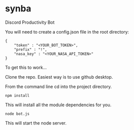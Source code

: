 # synba
Discord Productivity Bot

You will need to create a config.json file in the root directory:
```
{
    "token" : "<YOUR_BOT_TOKEN>",
    "prefix" : "!", 
    "nasa_key" : "<YOUR_NASA_API_TOKEN>"
}
```

To get this to work...

Clone the repo. Easiest way is to use github desktop. 

From the command line cd into the project directory.

```npm install```

This will install all the module dependencies for you. 

```node bot.js```

This will start the node server. 
